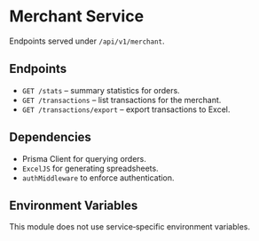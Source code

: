 # Merchant Service

Endpoints served under `/api/v1/merchant`.

## Endpoints
- `GET /stats` – summary statistics for orders.
- `GET /transactions` – list transactions for the merchant.
- `GET /transactions/export` – export transactions to Excel.

## Dependencies
- Prisma Client for querying orders.
- `ExcelJS` for generating spreadsheets.
- `authMiddleware` to enforce authentication.

## Environment Variables
This module does not use service‑specific environment variables.

